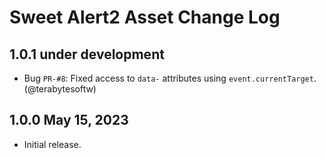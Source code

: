 Sweet Alert2 Asset Change Log
=============================

## 1.0.1 under development

- Bug `PR-#8`: Fixed access to `data-` attributes using `event.currentTarget`. (@terabytesoftw)

## 1.0.0 May 15, 2023

- Initial release.
